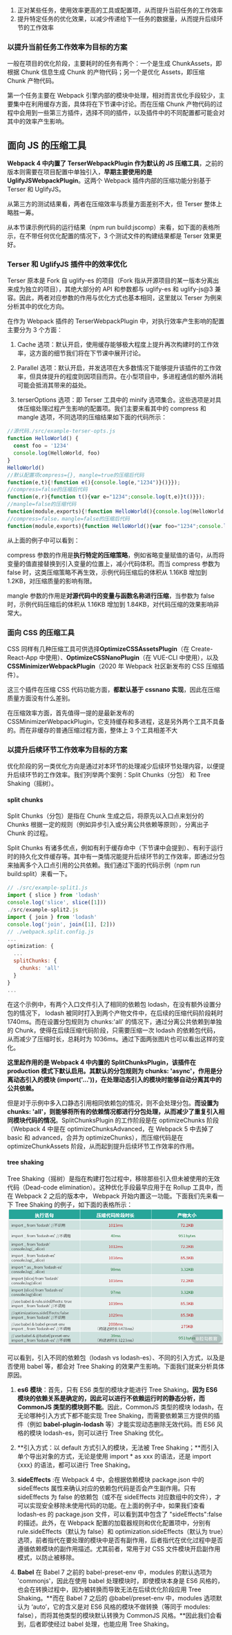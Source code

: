 1. 正对某些任务，使用效率更高的工具或配置项，从而提升当前任务的工作效率
2. 提升特定任务的优化效果，以减少传递给下一任务的数据量，从而提升后续环节的工作效率

### 以提升当前任务工作效率为目标的方案

一般在项目的优化阶段，主要耗时的任务有两个：一个是生成 ChunkAssets，即根据 Chunk 信息生成 Chunk 的产物代码；另一个是优化 Assets，即压缩 Chunk 产物代码。

第一个任务主要在 Webpack 引擎内部的模块中处理，相对而言优化手段较少，主要集中在利用缓存方面，具体将在下节课中讨论。而在压缩 Chunk 产物代码的过程中会用到一些第三方插件，选择不同的插件，以及插件中的不同配置都可能会对其中的效率产生影响。

## 面向 JS 的压缩工具

**Webpack 4 中内置了 TerserWebpackPlugin 作为默认的 JS 压缩工具**，之前的版本则需要在项目配置中单独引入，**早期主要使用的是 UglifyJSWebpackPlugin**。这两个 Webpack 插件内部的压缩功能分别基于 Terser 和 UglifyJS。

从第三方的测试结果看，两者在压缩效率与质量方面差别不大，但 Terser 整体上略胜一筹。

从本节课示例代码的运行结果（npm run build:jscomp）来看，如下面的表格所示，在不带任何优化配置的情况下，3 个测试文件的构建结果都是 Terser 效果更好。

### Terser 和 UglifyJS 插件中的效率优化

Terser 原本是 Fork 自 uglify-es 的项目（Fork 指从开源项目的某一版本分离出来成为独立的项目），其绝大部分的 API 和参数都与 uglify-es 和 uglify-js@3 兼容。因此，两者对应参数的作用与优化方式也基本相同，这里就以 Terser 为例来分析其中的优化方向。

在作为 Webpack 插件的 TerserWebpackPlugin 中，对执行效率产生影响的配置主要分为 3 个方面：

1. Cache 选项：默认开启，使用缓存能够极大程度上提升再次构建时的工作效率，这方面的细节我们将在下节课中展开讨论。

2. Parallel 选项：默认开启，并发选项在大多数情况下能够提升该插件的工作效率，但具体提升的程度则因项目而异。在小型项目中，多进程通信的额外消耗可能会抵消其带来的益处。

3. terserOptions 选项：即 Terser 工具中的 minify 选项集合。这些选项是对具体压缩处理过程产生影响的配置项。我们主要来看其中的 compress 和 mangle 选项，不同选项的压缩结果如下面的代码所示：

```js
//源代码./src/example-terser-opts.js
function HelloWorld() {
  const foo = '1234'
  console.log(HelloWorld, foo)
}
HelloWorld()
//默认配置项compress={}, mangle=true的压缩后代码
function(e,t){!function e(){console.log(e,"1234")}()}});
//compress=false的压缩后代码
function(e,r){function t(){var e="1234";console.log(t,e)}t()}});
//mangle=false的压缩代码
function(module,exports){!function HelloWorld(){console.log(HelloWorld,"1234")}()}});
//compress=false，mangle=false的压缩后代码
function(module,exports){function HelloWorld(){var foo="1234";console.log(HelloWorld,foo)}HelloWorld()}});
```

从上面的例子中可以看到：

compress 参数的作用是**执行特定的压缩策略**，例如省略变量赋值的语句，从而将变量的值直接替换到引入变量的位置上，减小代码体积。而当 compress 参数为 false 时，这类压缩策略不再生效，示例代码压缩后的体积从 1.16KB 增加到 1.2KB，对压缩质量的影响有限。

mangle 参数的作用是**对源代码中的变量与函数名称进行压缩**，当参数为 false 时，示例代码压缩后的体积从 1.16KB 增加到 1.84KB，对代码压缩的效果影响非常大。

### 面向 CSS 的压缩工具

CSS 同样有几种压缩工具可供选择**OptimizeCSSAssetsPlugin**（在 Create-React-App 中使用）、**OptimizeCSSNanoPlugin**（在 VUE-CLI 中使用），以及 **CSSMinimizerWebpackPlugin**（2020 年 Webpack 社区新发布的 CSS 压缩插件）。

这三个插件在压缩 CSS 代码功能方面，**都默认基于 cssnano 实现**，因此在压缩质量方面没有什么差别。

在压缩效率方面，首先值得一提的是最新发布的 CSSMinimizerWebpackPlugin，它支持缓存和多进程，这是另外两个工具不具备的。而在非缓存的普通压缩过程方面，整体上 3 个工具相差不大

### 以提升后续环节工作效率为目标的方案

优化阶段的另一类优化方向是通过对本环节的处理减少后续环节处理内容，以便提升后续环节的工作效率。我们列举两个案例：Split Chunks（分包） 和 Tree Shaking（摇树）。

#### split chunks

Split Chunks（分包）是指在 Chunk 生成之后，将原先以入口点来划分的 Chunks 根据一定的规则（例如异步引入或分离公共依赖等原则），分离出子 Chunk 的过程。

Split Chunks 有诸多优点，例如有利于缓存命中（下节课中会提到）、有利于运行时的持久化文件缓存等。其中有一类情况能提升后续环节的工作效率，即通过分包来抽离多个入口点引用的公共依赖。我们通过下面的代码示例（npm run build:split）来看一下。

```js
// ./src/example-split1.js
import { slice } from 'lodash'
console.log('slice', slice([1]))
./src/example-split2.js
import { join } from 'lodash'
console.log('join', join([1], [2]))
// ./webpack.split.config.js
...
optimization: {
  ...
  splitChunks: {
    chunks: 'all'
  }
}
...
```

在这个示例中，有两个入口文件引入了相同的依赖包 lodash，在没有额外设置分包的情况下， lodash 被同时打入到两个产物文件中，在后续的压缩代码阶段耗时 1740ms。而在设置分包规则为 chunks:'all' 的情况下，通过分离公共依赖到单独的 Chunk，使得在后续压缩代码阶段，只需要压缩一次 lodash 的依赖包代码，从而减少了压缩时长，总耗时为 1036ms。通过下面两张图片也可以看出这样的变化。

**这里起作用的是 Webpack 4 中内置的 SplitChunksPlugin，该插件在 production 模式下默认启用。其默认的分包规则为 chunks: 'async'，作用是分离动态引入的模块 (import('...'))，在处理动态引入的模块时能够自动分离其中的公共依赖。**

但是对于示例中多入口静态引用相同依赖包的情况，则不会处理分包。**而设置为 chunks: 'all'，则能够将所有的依赖情况都进行分包处理，从而减少了重复引入相同模块代码的情况**。SplitChunksPlugin 的工作阶段是在 optimizeChunks 阶段（Webpack 4 中是在 optimizeChunksAdvanced，在 Webpack 5 中去掉了 basic 和 advanced，合并为 optimizeChunks），而压缩代码是在 optimizeChunkAssets 阶段，从而起到提升后续环节工作效率的作用。

#### tree shaking

Tree Shaking（摇树）是指在构建打包过程中，移除那些引入但未被使用的无效代码（Dead-code elimination）。这种优化手段最早应用于在 Rollup 工具中，而在 Webpack 2 之后的版本中， Webpack 开始内置这一功能。下面我们先来看一下 Tree Shaking 的例子，如下面的表格所示：
![tree-shaking](./tree-shaking.png)

可以看到，引入不同的依赖包（lodash vs lodash-es）、不同的引入方式，以及是否使用 babel 等，都会对 Tree Shaking 的效果产生影响。下面我们就来分析具体原因。

1. **es6 模块**：首先，只有 ES6 类型的模块才能进行 Tree Shaking。**因为 ES6 模块的依赖关系是确定的，因此可以进行不依赖运行时的静态分析，而 CommonJS 类型的模块则不能**。因此，CommonJS 类型的模块 lodash，在无论哪种引入方式下都不能实现 Tree Shaking，而需要依赖第三方提供的插件（例如 **babel-plugin-lodash** 等）才能实现动态删除无效代码。而 ES6 风格的模块 lodash-es，则可以进行 Tree Shaking 优化。

2. **引入方式：以 default 方式引入的模块，无法被 Tree Shaking；**而引入单个导出对象的方式，无论是使用 import \* as xxx 的语法，还是 import {xxx} 的语法，都可以进行 Tree Shaking。

3. **sideEffects** :在 Webpack 4 中，会根据依赖模块 package.json 中的 sideEffects 属性来确认对应的依赖包代码是否会产生副作用。只有 sideEffects 为 false 的依赖包（或不在 sideEffects 对应数组中的文件），才可以实现安全移除未使用代码的功能。在上面的例子中，如果我们查看 lodash-es 的 package.json 文件，可以看到其中包含了 "sideEffects":false 的描述。此外，在 Webpack 配置的加载器规则和优化配置项中，分别有 rule.sideEffects（默认为 false）和 optimization.sideEffects（默认为 true）选项，前者指代在要处理的模块中是否有副作用，后者指代在优化过程中是否遵循依赖模块的副作用描述。尤其前者，常用于对 CSS 文件模块开启副作用模式，以防止被移除。

4. **Babel** 在 Babel 7 之前的 babel-preset-env 中，modules 的默认选项为 'commonjs'，因此在使用 babel 处理模块时，即使模块本身是 ES6 风格的，也会在转换过程中，因为被转换而导致无法在后续优化阶段应用 Tree Shaking。**而在 Babel 7 之后的 @babel/preset-env 中，modules 选项默认为 ‘auto’，它的含义是对 ES6 风格的模块不做转换（等同于 modules: false），而将其他类型的模块默认转换为 CommonJS 风格。**因此我们会看到，后者即使经过 babel 处理，也能应用 Tree Shaking。
